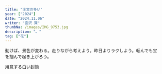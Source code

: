 ```yaml
---
title: "注文の多い"
year: ["2024"]
date: "2024.11.06"
writer: "宮沢 賢"
thumbNa: /images/IMG_9753.jpg
description: "。"
tag: ["花"]
---
```


動けば、景色が変わる。走りながら考えよう。昨日よりラクしよう。転んでも宝を掴んで起き上がろう。

用意する白い封筒


<!--


![Alt text](/images/IMG_9835.jpg)
スーパーの生花コーナーの前で泣きそうになる


IHとフライパンでお湯が沸かせるようになった。文化的進化。

![Alt text](/images/エネルギー管理-1.png)



「コメントなんでしてくれないんですか」

「だったら実装してくださいよ」





![Alt text](/images/IMG_9785.jpg)
カッコいい

さやかかわいい

                          


![Alt text](/images/IMG_9811.jpg)



![Alt text](/images/IMG_9790.jpg)

![Alt text](/images/IMG_9757.jpg)


![Alt text](/images/023-2.jpg)

ヘッダーからコメントしてください。本日もお疲れ様です。-->